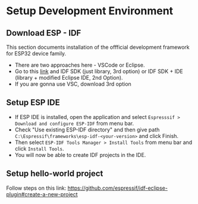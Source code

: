 # Setup Development Environment

## Download ESP - IDF
This section documents installation of the offficial development framework for ESP32 device family.

- There are two approaches here - VSCode or Eclipse.
- Go to this [link](https://dl.espressif.com/dl/esp-idf/) and IDF SDK (just library, 3rd option) or IDF SDK + IDE (library + modified Eclipse IDE, 2nd Option).
- If you are gonna use VSC, download 3rd option

## Setup ESP IDE
- If ESP IDE is installed, open the application and select `Espresssif > Download and configure ESP-IDF` from menu bar.
- Check "Use existing ESP-IDF directory" and then give path `C:\Espressif\frameworks\esp-idf-<your-version>` and click Finish.
- Then select `ESP-IDF Tools Manager > Install Tools` from menu bar and click `Install Tools`.
- You will now be able to create IDF projects in the IDE.

## Setup hello-world project
Follow steps on this link:
https://github.com/espressif/idf-eclipse-plugin#create-a-new-project
